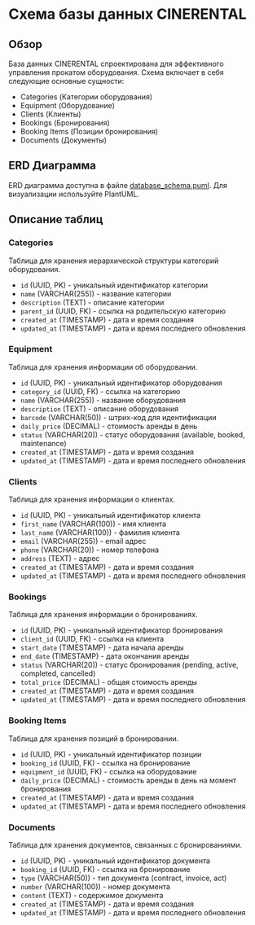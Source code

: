 # Схема базы данных CINERENTAL

## Обзор
База данных CINERENTAL спроектирована для эффективного управления прокатом оборудования. Схема включает в себя следующие основные сущности:
- Categories (Категории оборудования)
- Equipment (Оборудование)
- Clients (Клиенты)
- Bookings (Бронирования)
- Booking Items (Позиции бронирования)
- Documents (Документы)

## ERD Диаграмма
ERD диаграмма доступна в файле [database_schema.puml](database_schema.puml). Для визуализации используйте PlantUML.

## Описание таблиц

### Categories
Таблица для хранения иерархической структуры категорий оборудования.
- `id` (UUID, PK) - уникальный идентификатор категории
- `name` (VARCHAR(255)) - название категории
- `description` (TEXT) - описание категории
- `parent_id` (UUID, FK) - ссылка на родительскую категорию
- `created_at` (TIMESTAMP) - дата и время создания
- `updated_at` (TIMESTAMP) - дата и время последнего обновления

### Equipment
Таблица для хранения информации об оборудовании.
- `id` (UUID, PK) - уникальный идентификатор оборудования
- `category_id` (UUID, FK) - ссылка на категорию
- `name` (VARCHAR(255)) - название оборудования
- `description` (TEXT) - описание оборудования
- `barcode` (VARCHAR(50)) - штрих-код для идентификации
- `daily_price` (DECIMAL) - стоимость аренды в день
- `status` (VARCHAR(20)) - статус оборудования (available, booked, maintenance)
- `created_at` (TIMESTAMP) - дата и время создания
- `updated_at` (TIMESTAMP) - дата и время последнего обновления

### Clients
Таблица для хранения информации о клиентах.
- `id` (UUID, PK) - уникальный идентификатор клиента
- `first_name` (VARCHAR(100)) - имя клиента
- `last_name` (VARCHAR(100)) - фамилия клиента
- `email` (VARCHAR(255)) - email адрес
- `phone` (VARCHAR(20)) - номер телефона
- `address` (TEXT) - адрес
- `created_at` (TIMESTAMP) - дата и время создания
- `updated_at` (TIMESTAMP) - дата и время последнего обновления

### Bookings
Таблица для хранения информации о бронированиях.
- `id` (UUID, PK) - уникальный идентификатор бронирования
- `client_id` (UUID, FK) - ссылка на клиента
- `start_date` (TIMESTAMP) - дата начала аренды
- `end_date` (TIMESTAMP) - дата окончания аренды
- `status` (VARCHAR(20)) - статус бронирования (pending, active, completed, cancelled)
- `total_price` (DECIMAL) - общая стоимость аренды
- `created_at` (TIMESTAMP) - дата и время создания
- `updated_at` (TIMESTAMP) - дата и время последнего обновления

### Booking Items
Таблица для хранения позиций в бронировании.
- `id` (UUID, PK) - уникальный идентификатор позиции
- `booking_id` (UUID, FK) - ссылка на бронирование
- `equipment_id` (UUID, FK) - ссылка на оборудование
- `daily_price` (DECIMAL) - стоимость аренды в день на момент бронирования
- `created_at` (TIMESTAMP) - дата и время создания
- `updated_at` (TIMESTAMP) - дата и время последнего обновления

### Documents
Таблица для хранения документов, связанных с бронированиями.
- `id` (UUID, PK) - уникальный идентификатор документа
- `booking_id` (UUID, FK) - ссылка на бронирование
- `type` (VARCHAR(50)) - тип документа (contract, invoice, act)
- `number` (VARCHAR(100)) - номер документа
- `content` (TEXT) - содержимое документа
- `created_at` (TIMESTAMP) - дата и время создания
- `updated_at` (TIMESTAMP) - дата и время последнего обновления
